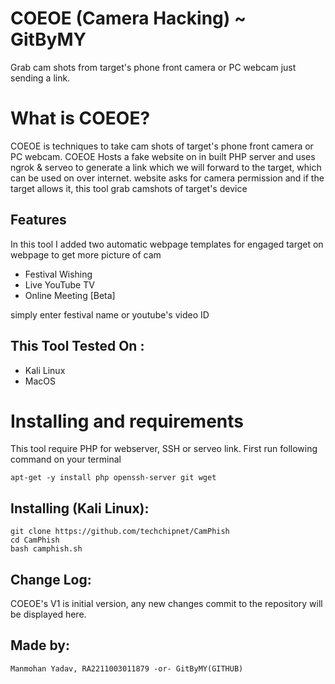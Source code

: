 # COEOE (Camera Hacking) ~ GitByMY
Grab cam shots from target's phone front camera or PC webcam just sending a link.

# What is COEOE?
<p>COEOE is techniques to take cam shots of target's phone front camera or PC webcam. COEOE Hosts a fake website on in built PHP server and uses ngrok & serveo to generate a link which we will forward to the target, which can be used on over internet. website asks for camera permission and if the target allows it, this tool grab camshots of target's device</p>

## Features
<p>In this tool I added two automatic webpage templates for engaged target on webpage to get more picture of cam</p>
<ul>
  <li>Festival Wishing</li>
  <li>Live YouTube TV</li>
   <li>Online Meeting [Beta]</li>
</ul>
<p>simply enter festival name or youtube's video ID</p>

## This Tool Tested On :
<ul>
  <li>Kali Linux</li>
  <li>MacOS</li>
</ul>

# Installing and requirements
<p>This tool require PHP for webserver, SSH or serveo link. First run following command on your terminal</p>

```
apt-get -y install php openssh-server git wget
```

## Installing (Kali Linux):

```
git clone https://github.com/techchipnet/CamPhish
cd CamPhish
bash camphish.sh
```

## Change Log:

COEOE's V1 is initial version, any new changes commit to the repository will be displayed here.


## Made by:
```
Manmohan Yadav, RA2211003011879 -or- GitByMY(GITHUB)
```
